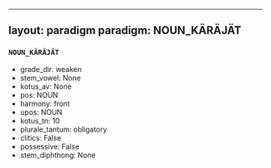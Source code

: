 
---
layout: paradigm
paradigm: NOUN_KÄRÄJÄT
---
### ` NOUN_KÄRÄJÄT `


* grade_dir: weaken
* stem_vowel: None
* kotus_av: None
* pos: NOUN
* harmony: front
* upos: NOUN
* kotus_tn: 10
* plurale_tantum: obligatory
* clitics: False
* possessive: False
* stem_diphthong: None
